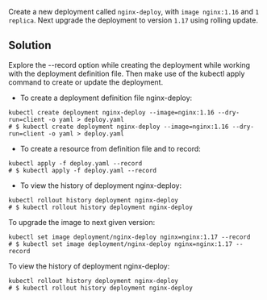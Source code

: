 Create a new deployment called `nginx-deploy`, with `image nginx:1.16` and `1 replica`. Next upgrade the deployment to version `1.17` using rolling update.

## Solution
Explore the --record option while creating the deployment while working with the deployment definition file. Then make use of the kubectl apply command to create or update the deployment.

- To create a deployment definition file nginx-deploy:
```shell
kubectl create deployment nginx-deploy --image=nginx:1.16 --dry-run=client -o yaml > deploy.yaml
# $ kubectl create deployment nginx-deploy --image=nginx:1.16 --dry-run=client -o yaml > deploy.yaml
```

- To create a resource from definition file and to record:
```shell 
kubectl apply -f deploy.yaml --record
# $ kubectl apply -f deploy.yaml --record
```

- To view the history of deployment nginx-deploy:
```shell
kubectl rollout history deployment nginx-deploy
# $ kubectl rollout history deployment nginx-deploy
```

To upgrade the image to next given version:
```shell
kubectl set image deployment/nginx-deploy nginx=nginx:1.17 --record
# $ kubectl set image deployment/nginx-deploy nginx=nginx:1.17 --record
```

To view the history of deployment nginx-deploy:
```shell
kubectl rollout history deployment nginx-deploy
# $ kubectl rollout history deployment nginx-deploy
```